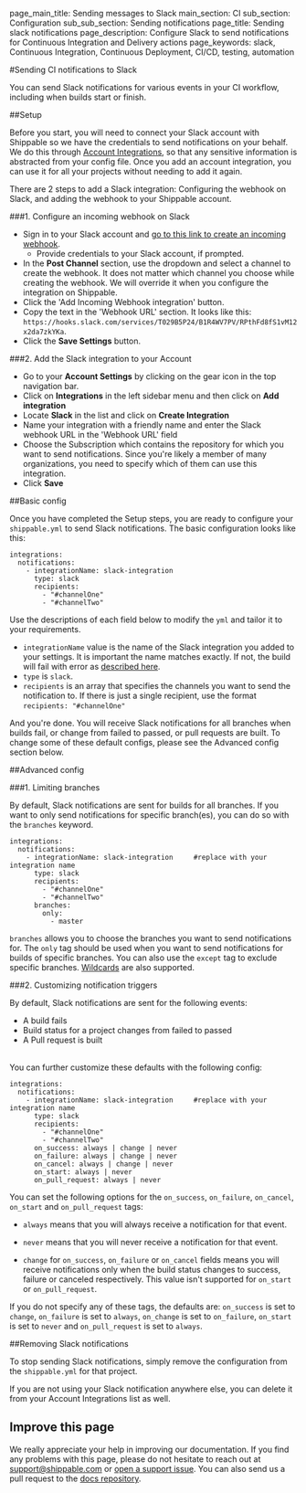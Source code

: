 page_main_title: Sending messages to Slack
main_section: CI
sub_section: Configuration
sub_sub_section: Sending notifications
page_title: Sending slack notifications
page_description: Configure Slack to send notifications for Continuous Integration and Delivery actions
page_keywords: slack, Continuous Integration, Continuous Deployment, CI/CD, testing, automation

#Sending CI notifications to Slack

You can send Slack notifications for various events in your CI workflow, including when builds start or finish.

##Setup

Before you start, you will need to connect your Slack account with Shippable so we have the credentials to send notifications on your behalf. We do this through [Account Integrations](../platform/integration/overview/), so that any sensitive information is abstracted from your config file. Once you add an account integration, you can use it for all your projects without needing to add it again.

There are 2 steps to add a Slack integration: Configuring the webhook on Slack, and adding the webhook to your Shippable account.

###1. Configure an incoming webhook on Slack

*  Sign in to your Slack account and [go to this link to create an incoming webhook](https://my.slack.com/services/new/incoming-webhook/).
     -  Provide credentials to your Slack account, if prompted.
*  In the **Post Channel** section, use the dropdown and select a channel to create the webhook. It does not matter which channel you choose while creating the webhook. We will override it when you configure the integration on Shippable.
*  Click the 'Add Incoming Webhook integration' button.
*  Copy the text in the 'Webhook URL' section. It looks like this: `https://hooks.slack.com/services/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`.
*  Click the **Save Settings** button.


###2. Add the Slack integration to your Account

-  Go to your **Account Settings** by clicking on the gear icon in the top navigation bar.
-  Click on **Integrations** in the left sidebar menu and then click on **Add integration**
-  Locate **Slack** in the list and click on **Create Integration**
-  Name your integration with a friendly name and enter the Slack webhook URL in the 'Webhook URL' field
-  Choose the Subscription which contains the repository for which you want to send notifications. Since you're likely a member of many organizations, you need to specify which of them can use this integration.
-  Click **Save**

##Basic config

Once you have completed the Setup steps, you are ready to configure your `shippable.yml` to send Slack notifications. The basic configuration looks like this:


```
integrations:
  notifications:
    - integrationName: slack-integration   
      type: slack
      recipients:
        - "#channelOne"
        - "#channelTwo"
```
Use the descriptions of each field below to modify the `yml` and tailor it to your requirements.

- `integrationName` value is the name of the Slack integration you added to your settings. It is important the name matches exactly. If not, the build will fail with error as [described here](/ci/troubleshooting/#integration-name-specified-in-yml-does-not-match).
- `type` is `slack`.
- `recipients` is an array that specifies the channels you want to send the notification to. If there is just a single recipient, use the format `recipients: "#channelOne"`

And you're done. You will receive Slack notifications for all branches when builds fail, or change from failed to passed, or pull requests are built. To change some of these default configs, please see the Advanced config section below.


##Advanced config

###1. Limiting branches

By default, Slack notifications are sent for builds for all branches. If you want to only send notifications for specific branch(es), you can do so with the `branches` keyword.

```
integrations:                               
  notifications:
    - integrationName: slack-integration     #replace with your integration name   
      type: slack  
      recipients:
        - "#channelOne"  
        - "#channelTwo"
      branches:
        only:
          - master
```

`branches` allows you to choose the branches you want to send notifications for. The `only` tag should be used when you want to send notifications for builds of specific branches. You can also use the `except` tag to exclude specific branches. [Wildcards](/ci/specify-branches/) are also supported.


###2. Customizing notification triggers

By default, Slack notifications are sent for the following events:

- <i class="ion-ios-minus-empty"></i> A build fails
- <i class="ion-ios-minus-empty"></i> Build status for a project changes from failed to passed
- <i class="ion-ios-minus-empty"></i> A Pull request is built

<br>
You can further customize these defaults with the following config:

```
integrations:                               
  notifications:
    - integrationName: slack-integration     #replace with your integration name   
      type: slack  
      recipients:
        - "#channelOne"  
        - "#channelTwo"
      on_success: always | change | never
      on_failure: always | change | never
      on_cancel: always | change | never
      on_start: always | never
      on_pull_request: always | never

```

You can set the following options for the `on_success`, `on_failure`, `on_cancel`, `on_start` and `on_pull_request` tags:

- <i class="ion-ios-minus-empty"></i>`always` means that you will always receive a notification for that event.

- <i class="ion-ios-minus-empty"></i> `never` means that you will never receive a notification for that event.

- <i class="ion-ios-minus-empty"></i> `change` for `on_success`, `on_failure` or `on_cancel` fields means you will receive notifications only when the build status changes to success, failure or canceled respectively. This value isn't supported for `on_start` or `on_pull_request`.

If you do not specify any of these tags, the defaults are: `on_success` is set to `change`, `on_failure` is set to `always`, `on_change` is set to `on_failure`, `on_start` is set to `never` and `on_pull_request` is set to `always`.

##Removing Slack notifications

To stop sending Slack notifications, simply remove the configuration from the `shippable.yml` for that project.

If you are not using your Slack notification anywhere else, you can delete it from your Account Integrations list as well.

## Improve this page

We really appreciate your help in improving our documentation. If you find any problems with this page, please do not hesitate to reach out at [support@shippable.com](mailto:support@shippable.com) or [open a support issue](https://www.github.com/Shippable/support/issues). You can also send us a pull request to the [docs repository](https://www.github.com/Shippable/docs).
